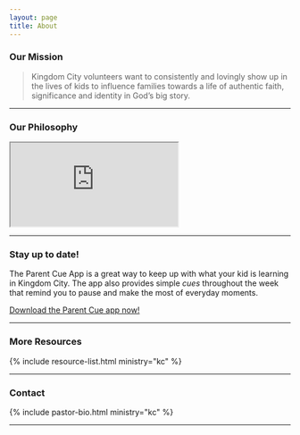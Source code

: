 ```yaml
---
layout: page
title: About
---
```



### Our Mission

 <blockquote class="italic">Kingdom City volunteers want to consistently and lovingly show up in the lives of kids to influence families towards a life of authentic faith, significance and identity in God’s big story.</blockquote>

---

### Our Philosophy 

<div class="video sixteen-nine">
<iframe src="https://player.vimeo.com/video/46033480?color=c9ff23&title=0&byline=0&portrait=0" webkitallowfullscreen mozallowfullscreen allowfullscreen></iframe>
</div>

---

### Stay up to date!

The Parent Cue App is a great way to keep up with what your kid is learning in Kingdom City. The app also provides simple <em>cues</em> throughout the week that remind you to pause and make the most of everyday moments.

<a href="https://parentcue.onelink.me/Q1MD/cec99eb6" class="btn--green btn--m w100">Download the Parent Cue app now!</a>

---

### More Resources

{% include resource-list.html ministry="kc" %}


---

### Contact


{% include pastor-bio.html ministry="kc" %}

---
